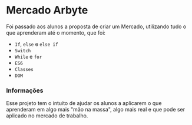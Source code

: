 # Mercado Arbyte

Foi passado aos alunos a proposta de criar um Mercado, utilizando tudo o que aprenderam até o momento, que foi:

- `If`, `else` e `else if`
- `Switch`
- `While` e `for`
- `ES6`
- `Classes`
- `DOM`

### Informações

Esse projeto tem o intuito de ajudar os alunos a aplicarem o que aprenderam em algo mais "mão na massa", algo mais real e que pode ser aplicado no mercado de trabalho.
